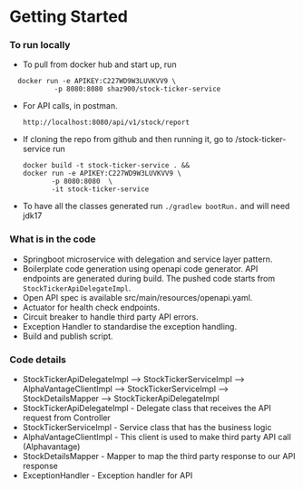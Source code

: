 # Getting Started

### To run locally

- To pull from docker hub and start up, run
```shell
  docker run -e APIKEY:C227WD9W3LUVKVV9 \
           -p 8080:8080 shaz900/stock-ticker-service
  ```
- For API calls, in postman.
   ```  
   http://localhost:8080/api/v1/stock/report
   ```
- If cloning the repo from github and then running it, go to /stock-ticker-service run
  ```shell
  docker build -t stock-ticker-service . && 
  docker run -e APIKEY:C227WD9W3LUVKVV9 \
         -p 8080:8080  \
         -it stock-ticker-service
  ``` 
- To have all the classes generated run ```./gradlew bootRun.``` and will need jdk17 

### What is in the code
- Springboot microservice with delegation and service layer pattern.
- Boilerplate code generation using openapi code generator. API endpoints are generated during build. The pushed code starts from `StockTickerApiDelegateImpl`.
- Open API spec is available src/main/resources/openapi.yaml.
- Actuator for health check endpoints.
- Circuit breaker to handle third party API errors.
- Exception Handler to standardise the exception handling.
- Build and publish script.

### Code details 
- StockTickerApiDelegateImpl --> StockTickerServiceImpl --> AlphaVantageClientImpl --> StockTickerServiceImpl --> StockDetailsMapper --> StockTickerApiDelegateImpl
- StockTickerApiDelegateImpl - Delegate class that receives the API request from Controller
- StockTickerServiceImpl - Service class that has the business logic
- AlphaVantageClientImpl - This client is used to make third party API call (Alphavantage)
- StockDetailsMapper - Mapper to map the third party response to our API response
- ExceptionHandler - Exception handler for API
